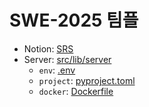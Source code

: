 # SWE-2025 팀플

- Notion: [SRS](https://www.notion.so/Software-Requirement-Specification-1c44771421788102b220e3bf97edc55b)
- Server: [src/lib/server](src/lib/server)
  - `env`: [.env](src/lib/server/.env)
  - `project`: [pyproject.toml](src/lib/server/pyproject.toml)
  - `docker`: [Dockerfile](src/lib/server/Dockerfile)
